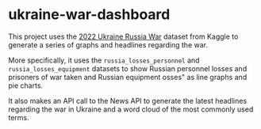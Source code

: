 # ukraine-war-dashboard

This project uses the [2022 Ukraine Russia War](https://www.kaggle.com/datasets/piterfm/2022-ukraine-russian-war) dataset from Kaggle to generate a series of graphs and headlines regarding the war.

More specifically, it uses the ```russia_losses_personnel``` and ```russia_losses_equipment``` datasets to show Russian personnel losses and prisoners of war taken and Russian equipment osses" as line graphs and pie charts.

It also makes an API call to the News API to generate the latest headlines regarding the war in Ukraine and a word cloud of the most commonly used terms.